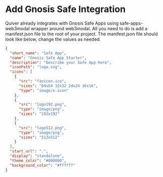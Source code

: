 # Add Gnosis Safe Integration

Quiver already integrates with Gnosis Safe Apps using safe-apps-web3modal wrapper around web3modal. All you need to do is add a manifest.json file to the root of your project. The manifest.json file should look like below, change the values as needed.

```json
{
  "short_name": "Safe App",
  "name": "Gnosis Safe App Starter",
  "description": "Describe your Safe App here",
  "iconPath": "logo.svg",
  "icons": [
    {
      "src": "favicon.ico",
      "sizes": "64x64 32x32 24x24 16x16",
      "type": "image/x-icon"
    },
    {
      "src": "logo192.png",
      "type": "image/png",
      "sizes": "192x192"
    },
    {
      "src": "logo512.png",
      "type": "image/png",
      "sizes": "512x512"
    }
  ],
  "start_url": ".",
  "display": "standalone",
  "theme_color": "#000000",
  "background_color": "#ffffff"
}
```
